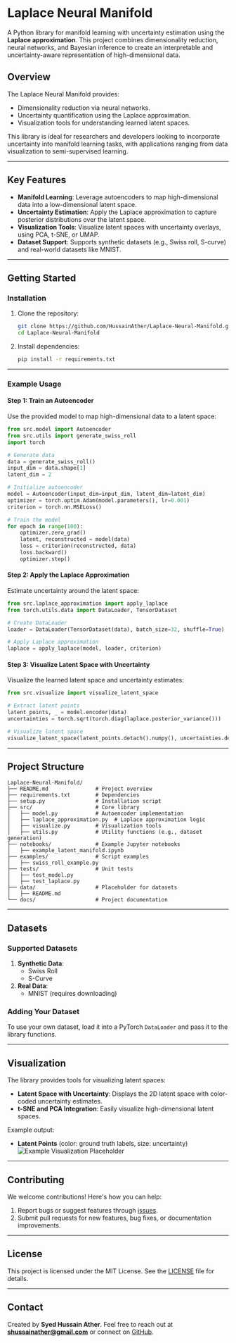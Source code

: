 # **Laplace Neural Manifold**

A Python library for manifold learning with uncertainty estimation using the **Laplace approximation**. This project combines dimensionality reduction, neural networks, and Bayesian inference to create an interpretable and uncertainty-aware representation of high-dimensional data.

## **Overview**
The Laplace Neural Manifold provides:
- Dimensionality reduction via neural networks.
- Uncertainty quantification using the Laplace approximation.
- Visualization tools for understanding learned latent spaces.

This library is ideal for researchers and developers looking to incorporate uncertainty into manifold learning tasks, with applications ranging from data visualization to semi-supervised learning.

---

## **Key Features**
- **Manifold Learning**: Leverage autoencoders to map high-dimensional data into a low-dimensional latent space.
- **Uncertainty Estimation**: Apply the Laplace approximation to capture posterior distributions over the latent space.
- **Visualization Tools**: Visualize latent spaces with uncertainty overlays, using PCA, t-SNE, or UMAP.
- **Dataset Support**: Supports synthetic datasets (e.g., Swiss roll, S-curve) and real-world datasets like MNIST.

---

## **Getting Started**

### **Installation**
1. Clone the repository:
   ```bash
   git clone https://github.com/HussainAther/Laplace-Neural-Manifold.git
   cd Laplace-Neural-Manifold
   ```
2. Install dependencies:
   ```bash
   pip install -r requirements.txt
   ```

---

### **Example Usage**

#### **Step 1: Train an Autoencoder**
Use the provided model to map high-dimensional data to a latent space:
```python
from src.model import Autoencoder
from src.utils import generate_swiss_roll
import torch

# Generate data
data = generate_swiss_roll()
input_dim = data.shape[1]
latent_dim = 2

# Initialize autoencoder
model = Autoencoder(input_dim=input_dim, latent_dim=latent_dim)
optimizer = torch.optim.Adam(model.parameters(), lr=0.001)
criterion = torch.nn.MSELoss()

# Train the model
for epoch in range(100):
    optimizer.zero_grad()
    latent, reconstructed = model(data)
    loss = criterion(reconstructed, data)
    loss.backward()
    optimizer.step()
```

#### **Step 2: Apply the Laplace Approximation**
Estimate uncertainty around the latent space:
```python
from src.laplace_approximation import apply_laplace
from torch.utils.data import DataLoader, TensorDataset

# Create DataLoader
loader = DataLoader(TensorDataset(data), batch_size=32, shuffle=True)

# Apply Laplace approximation
laplace = apply_laplace(model, loader, criterion)
```

#### **Step 3: Visualize Latent Space with Uncertainty**
Visualize the learned latent space and uncertainty estimates:
```python
from src.visualize import visualize_latent_space

# Extract latent points
latent_points, _ = model.encoder(data)
uncertainties = torch.sqrt(torch.diag(laplace.posterior_variance()))

# Visualize latent space
visualize_latent_space(latent_points.detach().numpy(), uncertainties.detach().numpy())
```

---

## **Project Structure**
```
Laplace-Neural-Manifold/
├── README.md               # Project overview
├── requirements.txt        # Dependencies
├── setup.py                # Installation script
├── src/                    # Core library
│   ├── model.py            # Autoencoder implementation
│   ├── laplace_approximation.py  # Laplace approximation logic
│   ├── visualize.py        # Visualization tools
│   ├── utils.py            # Utility functions (e.g., dataset generation)
├── notebooks/              # Example Jupyter notebooks
│   ├── example_latent_manifold.ipynb
├── examples/               # Script examples
│   ├── swiss_roll_example.py
├── tests/                  # Unit tests
│   ├── test_model.py
│   ├── test_laplace.py
├── data/                   # Placeholder for datasets
│   ├── README.md
└── docs/                   # Project documentation
```

---

## **Datasets**
### **Supported Datasets**
1. **Synthetic Data**:
   - Swiss Roll
   - S-Curve
2. **Real Data**:
   - MNIST (requires downloading)

### **Adding Your Dataset**
To use your own dataset, load it into a PyTorch `DataLoader` and pass it to the library functions.

---

## **Visualization**
The library provides tools for visualizing latent spaces:
- **Latent Space with Uncertainty**: Displays the 2D latent space with color-coded uncertainty estimates.
- **t-SNE and PCA Integration**: Easily visualize high-dimensional latent spaces.

Example output:

- **Latent Points** (color: ground truth labels, size: uncertainty)
  ![Example Visualization Placeholder](https://via.placeholder.com/800x400)

---

## **Contributing**
We welcome contributions! Here's how you can help:
1. Report bugs or suggest features through [issues](https://github.com/HussainAther/Laplace-Neural-Manifold/issues).
2. Submit pull requests for new features, bug fixes, or documentation improvements.

---

## **License**
This project is licensed under the MIT License. See the [LICENSE](LICENSE) file for details.

---

## **Contact**
Created by **Syed Hussain Ather**. Feel free to reach out at **shussainather@gmail.com** or connect on [GitHub](https://github.com/HussainAther).
